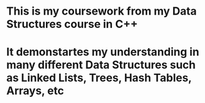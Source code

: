 # This is my coursework from my Data Structures course in C++
# It demonstartes my understanding in many different Data Structures such as Linked Lists, Trees, Hash Tables, Arrays, etc
 
